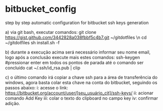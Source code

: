 # bitbucket_config
step by step automatic configuration for bitbucket ssh keys generation 

a) via git bash, executar comandos:
git clone https://gist.github.com/3442828a038fbbf5c4b7.git ~/gitdotfiles \n
cd ~/gitdotfiles
sh install.sh -f

b) durante a execução acima será necessário informar seu nome email, logo após a conclusão execute mais estes comandos:
ssh-keygen #pressionar enter em todos os pontos de parada até o comando ser concluído
cat ~/.ssh/id_rsa.pub | clip

c) o último comando irá copiar a chave ssh para a área de transferência do windows, agora basta colar esta chave na conta do bitbucket, seguindo os passos abaixo:
i: acesse o link: https://bitbucket.org/account/user/[seu_usuário_cit]/ssh-keys/
ii: acionar comando Add Key
iii: colar o texto do clipboard no campo key
iv: confirmar adição.
